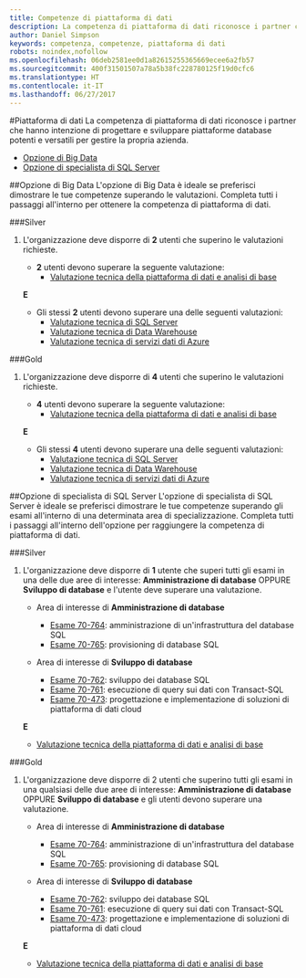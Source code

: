```yaml
---
title: Competenze di piattaforma di dati
description: La competenza di piattaforma di dati riconosce i partner che hanno intenzione di progettare e sviluppare piattaforme database potenti e versatili per gestire la propria azienda.
author: Daniel Simpson
keywords: competenza, competenze, piattaforma di dati
robots: noindex,nofollow
ms.openlocfilehash: 06deb2581ee0d1a82615255365669ecee6a2fb57
ms.sourcegitcommit: 400f31501507a78a5b38fc228780125f19d0cfc6
ms.translationtype: HT
ms.contentlocale: it-IT
ms.lasthandoff: 06/27/2017
---
```

#<a name="data-platform"></a>Piattaforma di dati
La competenza di piattaforma di dati riconosce i partner che hanno intenzione di progettare e sviluppare piattaforme database potenti e versatili per gestire la propria azienda.

- [Opzione di Big Data](#big-data-option) 
- [Opzione di specialista di SQL Server](#sql-server-specialist-option)

##<a name="big-data-option"></a>Opzione di Big Data
L'opzione di Big Data è ideale se preferisci dimostrare le tue competenze superando le valutazioni. Completa tutti i passaggi all'interno per ottenere la competenza di piattaforma di dati.

###<a name="silver"></a>Silver
1. L'organizzazione deve disporre di **2** utenti che superino le valutazioni richieste.

    - **2** utenti devono superare la seguente valutazione:
        - [Valutazione tecnica della piattaforma di dati e analisi di base](https://partneruniversity.microsoft.com/?whr=uri:MicrosoftAccount&courseId=14354&scoId=nNGssUygB_8504778676)

    **E**

    - Gli stessi **2** utenti devono superare una delle seguenti valutazioni:
        - [Valutazione tecnica di SQL Server](https://partneruniversity.microsoft.com/?whr=uri:MicrosoftAccount&courseId=14355&scoId=nzHk0hygB_7404778676)
        - [Valutazione tecnica di Data Warehouse](https://partneruniversity.microsoft.com/?whr=uri:MicrosoftAccount&courseId=17491&scoId=1yUZ01TnD_1606265419)
        - [Valutazione tecnica di servizi dati di Azure](https://partneruniversity.microsoft.com/?whr=uri:MicrosoftAccount&courseId=17490&scoId=2h3AfWTnD_4706265419)

###<a name="gold"></a>Gold
1. L'organizzazione deve disporre di **4** utenti che superino le valutazioni richieste.

    - **4** utenti devono superare la seguente valutazione:
        - [Valutazione tecnica della piattaforma di dati e analisi di base](https://partneruniversity.microsoft.com/?whr=uri:MicrosoftAccount&courseId=14354&scoId=nNGssUygB_8504778676)

    **E**

    - Gli stessi **4** utenti devono superare una delle seguenti valutazioni:
        - [Valutazione tecnica di SQL Server](https://partneruniversity.microsoft.com/?whr=uri:MicrosoftAccount&courseId=14355&scoId=nzHk0hygB_7404778676)
        - [Valutazione tecnica di Data Warehouse](https://partneruniversity.microsoft.com/?whr=uri:MicrosoftAccount&courseId=17491&scoId=1yUZ01TnD_1606265419)
        - [Valutazione tecnica di servizi dati di Azure](https://partneruniversity.microsoft.com/?whr=uri:MicrosoftAccount&courseId=17490&scoId=2h3AfWTnD_4706265419)

##<a name="sql-server-specialist-option"></a>Opzione di specialista di SQL Server
L'opzione di specialista di SQL Server è ideale se preferisci dimostrare le tue competenze superando gli esami all'interno di una determinata area di specializzazione. Completa tutti i passaggi all'interno dell'opzione per raggiungere la competenza di piattaforma di dati.

###<a name="silver"></a>Silver
1. L'organizzazione deve disporre di **1** utente che superi tutti gli esami in una delle due aree di interesse: **Amministrazione di database** OPPURE **Sviluppo di database** e l'utente deve superare una valutazione.

    - Area di interesse di **Amministrazione di database**
        - [Esame 70-764](https://www.microsoft.com/en-us/learning/exam-70-764.aspx): amministrazione di un'infrastruttura del database SQL 
        - [Esame 70-765](https://www.microsoft.com/en-us/learning/exam-70-765.aspx): provisioning di database SQL

    - Area di interesse di **Sviluppo di database**
        - [Esame 70-762](https://www.microsoft.com/en-us/learning/exam-70-762.aspx): sviluppo dei database SQL
        - [Esame 70-761](https://www.microsoft.com/en-us/learning/exam-70-761.aspx): esecuzione di query sui dati con Transact-SQL
        - [Esame 70-473](https://www.microsoft.com/en-us/learning/exam-70-473.aspx): progettazione e implementazione di soluzioni di piattaforma di dati cloud

    **E**

    - [Valutazione tecnica della piattaforma di dati e analisi di base](https://partneruniversity.microsoft.com/?whr=uri:MicrosoftAccount&courseId=14354&scoId=nNGssUygB_8504778676)

###<a name="gold"></a>Gold
1. L'organizzazione deve disporre di 2 utenti che superino tutti gli esami in una qualsiasi delle due aree di interesse: **Amministrazione di database** OPPURE **Sviluppo di database** e gli utenti devono superare una valutazione.

    - Area di interesse di **Amministrazione di database**
        - [Esame 70-764](https://www.microsoft.com/en-us/learning/exam-70-764.aspx): amministrazione di un'infrastruttura del database SQL 
        - [Esame 70-765](https://www.microsoft.com/en-us/learning/exam-70-765.aspx): provisioning di database SQL

    - Area di interesse di **Sviluppo di database**
        - [Esame 70-762](https://www.microsoft.com/en-us/learning/exam-70-762.aspx): sviluppo dei database SQL
        - [Esame 70-761](https://www.microsoft.com/en-us/learning/exam-70-761.aspx): esecuzione di query sui dati con Transact-SQL
        - [Esame 70-473](https://www.microsoft.com/en-us/learning/exam-70-473.aspx): progettazione e implementazione di soluzioni di piattaforma di dati cloud

    **E**

    - [Valutazione tecnica della piattaforma di dati e analisi di base](https://partneruniversity.microsoft.com/?whr=uri:MicrosoftAccount&courseId=14354&scoId=nNGssUygB_8504778676)



